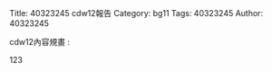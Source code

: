 Title: 40323245 cdw12報告
Category: bg11
Tags: 40323245
Author: 40323245

cdw12內容規畫 :  
<!-- PELICAN_END_SUMMARY -->
123